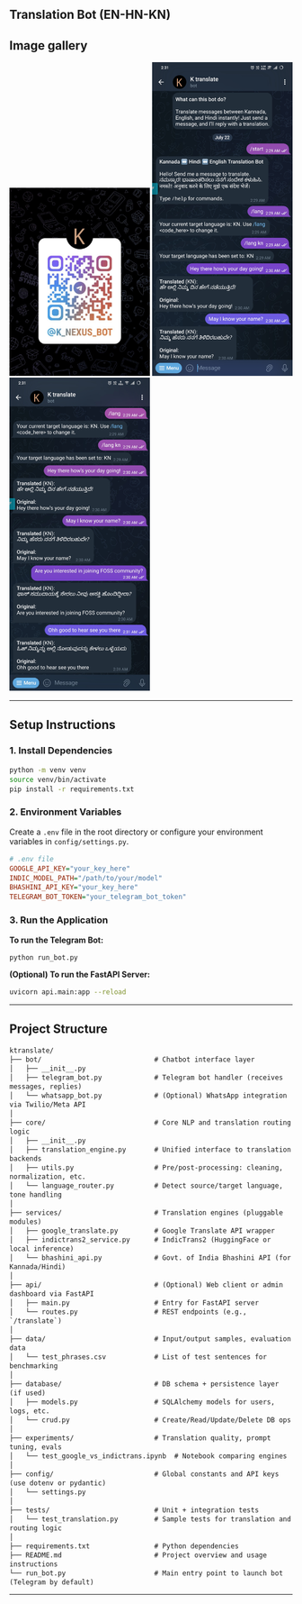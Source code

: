 ## Translation Bot (EN-HN-KN)


## Image gallery 

<p float="left">
  <img src="img/img1.jpg" width="250" />
  <img src="img/img2.jpg" width="250" /> 
  <img src="img/img3.jpg" width="250" />
</p>

---
## Setup Instructions

### 1. Install Dependencies
```bash
python -m venv venv
source venv/bin/activate
pip install -r requirements.txt
```

### 2. Environment Variables
Create a `.env` file in the root directory or configure your environment variables in `config/settings.py`.

```ini
# .env file
GOOGLE_API_KEY="your_key_here"
INDIC_MODEL_PATH="/path/to/your/model"
BHASHINI_API_KEY="your_key_here"
TELEGRAM_BOT_TOKEN="your_telegram_bot_token"
```

### 3. Run the Application

**To run the Telegram Bot:**
```bash
python run_bot.py
```

**(Optional) To run the FastAPI Server:**
```bash
uvicorn api.main:app --reload
```


---
## Project Structure

```
ktranslate/
├── bot/                            # Chatbot interface layer
│   ├── __init__.py
│   ├── telegram_bot.py             # Telegram bot handler (receives messages, replies)
│   └── whatsapp_bot.py             # (Optional) WhatsApp integration via Twilio/Meta API
│
├── core/                           # Core NLP and translation routing logic
│   ├── __init__.py
│   ├── translation_engine.py       # Unified interface to translation backends
│   ├── utils.py                    # Pre/post-processing: cleaning, normalization, etc.
│   └── language_router.py          # Detect source/target language, tone handling
│
├── services/                       # Translation engines (pluggable modules)
│   ├── google_translate.py         # Google Translate API wrapper
│   ├── indictrans2_service.py      # IndicTrans2 (HuggingFace or local inference)
│   └── bhashini_api.py             # Govt. of India Bhashini API (for Kannada/Hindi)
│
├── api/                            # (Optional) Web client or admin dashboard via FastAPI
│   ├── main.py                     # Entry for FastAPI server
│   └── routes.py                   # REST endpoints (e.g., `/translate`)
│
├── data/                           # Input/output samples, evaluation data
│   └── test_phrases.csv            # List of test sentences for benchmarking
│
├── database/                       # DB schema + persistence layer (if used)
│   ├── models.py                   # SQLAlchemy models for users, logs, etc.
│   └── crud.py                     # Create/Read/Update/Delete DB ops
│
├── experiments/                    # Translation quality, prompt tuning, evals
│   └── test_google_vs_indictrans.ipynb  # Notebook comparing engines
│
├── config/                         # Global constants and API keys (use dotenv or pydantic)
│   └── settings.py
│
├── tests/                          # Unit + integration tests
│   └── test_translation.py         # Sample tests for translation and routing logic
│
├── requirements.txt                # Python dependencies
├── README.md                       # Project overview and usage instructions
└── run_bot.py                      # Main entry point to launch bot (Telegram by default)
```

---


